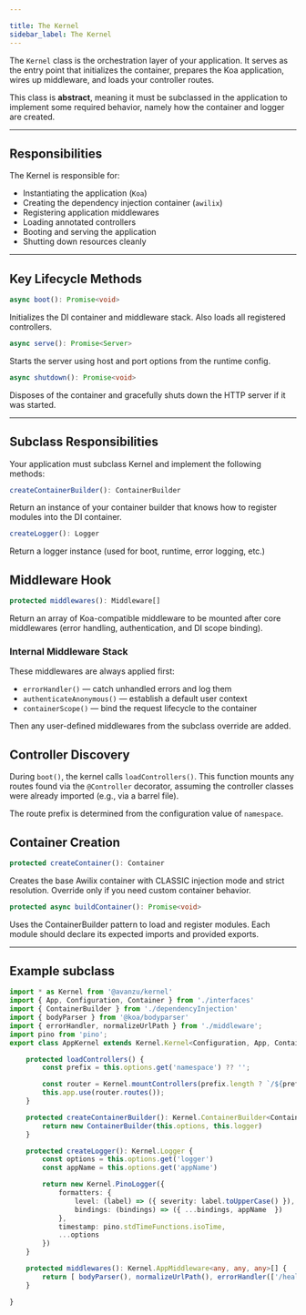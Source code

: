 ```yaml
---

title: The Kernel
sidebar_label: The Kernel
---
```


The `Kernel` class is the orchestration layer of your application. It serves as the entry point that initializes the container, prepares the Koa application, wires up middleware, and loads your controller routes.

This class is **abstract**, meaning it must be subclassed in the application to implement some required behavior, namely how the container and logger are created.

---

## Responsibilities

The Kernel is responsible for:

- Instantiating the application (`Koa`)
- Creating the dependency injection container (`awilix`)
- Registering application middlewares
- Loading annotated controllers
- Booting and serving the application
- Shutting down resources cleanly

---

## Key Lifecycle Methods

```ts
async boot(): Promise<void>
```
Initializes the DI container and middleware stack. Also loads all registered controllers.

```ts
async serve(): Promise<Server>
```
Starts the server using host and port options from the runtime config.

```ts
async shutdown(): Promise<void>
```
Disposes of the container and gracefully shuts down the HTTP server if it was started.

---

## Subclass Responsibilities

Your application must subclass Kernel and implement the following methods:
```ts
createContainerBuilder(): ContainerBuilder
```

Return an instance of your container builder that knows how to register modules into the DI container.
```ts
createLogger(): Logger
```
Return a logger instance (used for boot, runtime, error logging, etc.)

## Middleware Hook

```ts
protected middlewares(): Middleware[]
```
Return an array of Koa-compatible middleware to be mounted after core middlewares (error handling, authentication, and DI scope binding).

### Internal Middleware Stack
These middlewares are always applied first:

 - `errorHandler()` — catch unhandled errors and log them
 - `authenticateAnonymous()` — establish a default user context
 - `containerScope()` — bind the request lifecycle to the container

Then any user-defined middlewares from the subclass override are added.

## Controller Discovery

During `boot()`, the kernel calls `loadControllers()`.
This function mounts any routes found via the `@Controller` decorator, assuming the controller classes were already imported (e.g., via a barrel file).

The route prefix is determined from the configuration value of `namespace`.

## Container Creation
```ts
protected createContainer(): Container
```
Creates the base Awilix container with CLASSIC injection mode and strict resolution. Override only if you need custom container behavior.

```ts
protected async buildContainer(): Promise<void>
```
Uses the ContainerBuilder pattern to load and register modules. Each module should declare its expected imports and provided exports.

---
## Example subclass

```ts
import * as Kernel from '@avanzu/kernel'
import { App, Configuration, Container } from './interfaces'
import { ContainerBuilder } from './dependencyInjection'
import { bodyParser } from '@koa/bodyparser'
import { errorHandler, normalizeUrlPath } from './middleware';
import pino from 'pino';
export class AppKernel extends Kernel.Kernel<Configuration, App, Container> {

    protected loadControllers() {
        const prefix = this.options.get('namespace') ?? '';

        const router = Kernel.mountControllers(prefix.length ? `/${prefix}` : '');
        this.app.use(router.routes());
    }

    protected createContainerBuilder(): Kernel.ContainerBuilder<Container> {
        return new ContainerBuilder(this.options, this.logger)
    }

    protected createLogger(): Kernel.Logger {
        const options = this.options.get('logger')
        const appName = this.options.get('appName')

        return new Kernel.PinoLogger({
            formatters: {
                level: (label) => ({ severity: label.toUpperCase() }),
                bindings: (bindings) => ({ ...bindings, appName  })
            },
            timestamp: pino.stdTimeFunctions.isoTime,
            ...options
        })
    }

    protected middlewares(): Kernel.AppMiddleware<any, any, any>[] {
        return [ bodyParser(), normalizeUrlPath(), errorHandler(['/health']) ]
    }

}
```

